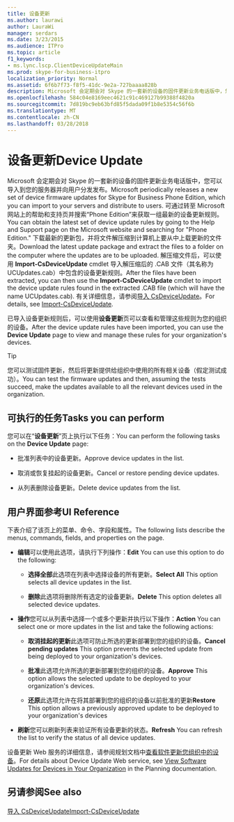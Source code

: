 ```yaml
---
title: 设备更新
ms.author: laurawi
author: LauraWi
manager: serdars
ms.date: 3/23/2015
ms.audience: ITPro
ms.topic: article
f1_keywords:
- ms.lync.lscp.ClientDeviceUpdateMain
ms.prod: skype-for-business-itpro
localization_priority: Normal
ms.assetid: 6f6b7f73-f8f5-41dc-9e2a-727baaaa828b
description: Microsoft 会定期会对 Skype 的一套新的设备的固件更新业务电话版中，您可以导入到您的服务器并向用户分发发布。 可以通过在 Microsoft 网站上转到帮助和支持页面，搜索 forPhone Edition.Download 最新的更新软件包获得最新的一套设备更新规则，并将文件提取到一个文件夹在计算机上更新将要上载。 在提取文件后，可以使用导入 CsDeviceUpdate cmdlet 导入中所提取的设备更新规则。CAB 文件 （它们将具有 UCUpdates.cab 的名称）。 有关详细信息，请参阅导入 CsDeviceUpdate。
ms.openlocfilehash: 584c04e8169eec4621c91c469127b99388f4820a
ms.sourcegitcommit: 7d819bc9eb63bfd85f5dada09f1b8e5354c56f6b
ms.translationtype: MT
ms.contentlocale: zh-CN
ms.lasthandoff: 03/28/2018
---
```

# <a name="device-update"></a><span data-ttu-id="e0525-106">设备更新</span><span class="sxs-lookup"><span data-stu-id="e0525-106">Device Update</span></span>
 
<span data-ttu-id="e0525-107">Microsoft 会定期会对 Skype 的一套新的设备的固件更新业务电话版中，您可以导入到您的服务器并向用户分发发布。</span><span class="sxs-lookup"><span data-stu-id="e0525-107">Microsoft periodically releases a new set of device firmware updates for Skype for Business Phone Edition, which you can import to your servers and distribute to users.</span></span> <span data-ttu-id="e0525-108">可通过转至 Microsoft 网站上的帮助和支持页并搜索“Phone Edition”来获取一组最新的设备更新规则。</span><span class="sxs-lookup"><span data-stu-id="e0525-108">You can obtain the latest set of device update rules by going to the Help and Support page on the Microsoft website and searching for "Phone Edition."</span></span> <span data-ttu-id="e0525-109">下载最新的更新包，并将文件解压缩到计算机上要从中上载更新的文件夹。</span><span class="sxs-lookup"><span data-stu-id="e0525-109">Download the latest update package and extract the files to a folder on the computer where the updates are to be uploaded.</span></span> <span data-ttu-id="e0525-110">解压缩文件后，可以使用 **Import-CsDeviceUpdate** cmdlet 导入解压缩后的 .CAB 文件（其名称为 UCUpdates.cab）中包含的设备更新规则。</span><span class="sxs-lookup"><span data-stu-id="e0525-110">After the files have been extracted, you can then use the **Import-CsDeviceUpdate** cmdlet to import the device update rules found in the extracted .CAB file (which will have the name UCUpdates.cab).</span></span> <span data-ttu-id="e0525-111">有关详细信息，请参阅[导入 CsDeviceUpdate](https://docs.microsoft.com/powershell/module/skype/import-csdeviceupdate?view=skype-ps)。</span><span class="sxs-lookup"><span data-stu-id="e0525-111">For details, see [Import-CsDeviceUpdate](https://docs.microsoft.com/powershell/module/skype/import-csdeviceupdate?view=skype-ps).</span></span>
  
<span data-ttu-id="e0525-112">已导入设备更新规则后，可以使用**设备更新**页可以查看和管理这些规则为您的组织的设备。</span><span class="sxs-lookup"><span data-stu-id="e0525-112">After the device update rules have been imported, you can use the **Device Update** page to view and manage these rules for your organization's devices.</span></span>
  
> [!TIP]
> <span data-ttu-id="e0525-113">您可以测试固件更新，然后将更新提供给组织中使用的所有相关设备（假定测试成功）。</span><span class="sxs-lookup"><span data-stu-id="e0525-113">You can test the firmware updates and then, assuming the tests succeed, make the updates available to all the relevant devices used in the organization.</span></span> 
  
## <a name="tasks-you-can-perform"></a><span data-ttu-id="e0525-114">可执行的任务</span><span class="sxs-lookup"><span data-stu-id="e0525-114">Tasks you can perform</span></span>

<span data-ttu-id="e0525-115">您可以在“**设备更新**”页上执行以下任务：</span><span class="sxs-lookup"><span data-stu-id="e0525-115">You can perform the following tasks on the **Device Update** page:</span></span>
  
- <span data-ttu-id="e0525-116">批准列表中的设备更新。</span><span class="sxs-lookup"><span data-stu-id="e0525-116">Approve device updates in the list.</span></span>
    
- <span data-ttu-id="e0525-117">取消或恢复挂起的设备更新。</span><span class="sxs-lookup"><span data-stu-id="e0525-117">Cancel or restore pending device updates.</span></span>
    
- <span data-ttu-id="e0525-118">从列表删除设备更新。</span><span class="sxs-lookup"><span data-stu-id="e0525-118">Delete device updates from the list.</span></span>
    
## <a name="ui-reference"></a><span data-ttu-id="e0525-119">用户界面参考</span><span class="sxs-lookup"><span data-stu-id="e0525-119">UI Reference</span></span>

<span data-ttu-id="e0525-120">下表介绍了该页上的菜单、命令、字段和属性。</span><span class="sxs-lookup"><span data-stu-id="e0525-120">The following lists describe the menus, commands, fields, and properties on the page.</span></span>
  
- <span data-ttu-id="e0525-121">**编辑**可以使用此选项，请执行下列操作：</span><span class="sxs-lookup"><span data-stu-id="e0525-121">**Edit** You can use this option to do the following:</span></span>
    
  - <span data-ttu-id="e0525-122">**选择全部**此选项在列表中选择设备的所有更新。</span><span class="sxs-lookup"><span data-stu-id="e0525-122">**Select All** This option selects all device updates in the list.</span></span>
    
  - <span data-ttu-id="e0525-123">**删除**此选项将删除所有选定的设备更新。</span><span class="sxs-lookup"><span data-stu-id="e0525-123">**Delete** This option deletes all selected device updates.</span></span>
    
- <span data-ttu-id="e0525-124">**操作**您可以从列表中选择一个或多个更新并执行以下操作：</span><span class="sxs-lookup"><span data-stu-id="e0525-124">**Action** You can select one or more updates in the list and take the following actions:</span></span>
    
  - <span data-ttu-id="e0525-125">**取消挂起的更新**此选项可防止所选的更新部署到您的组织的设备。</span><span class="sxs-lookup"><span data-stu-id="e0525-125">**Cancel pending updates** This option prevents the selected update from being deployed to your organization's devices.</span></span>
    
  - <span data-ttu-id="e0525-126">**批准**此选项允许所选的更新部署到您的组织的设备。</span><span class="sxs-lookup"><span data-stu-id="e0525-126">**Approve** This option allows the selected update to be deployed to your organization's devices.</span></span>
    
  - <span data-ttu-id="e0525-127">**还原**此选项允许在将其部署到您的组织的设备以前批准的更新</span><span class="sxs-lookup"><span data-stu-id="e0525-127">**Restore** This option allows a previously approved update to be deployed to your organization's devices</span></span>
    
- <span data-ttu-id="e0525-128">**刷新**您可以刷新列表来验证所有设备更新的状态。</span><span class="sxs-lookup"><span data-stu-id="e0525-128">**Refresh** You can refresh the list to verify the status of all device updates.</span></span>
    
<span data-ttu-id="e0525-129">设备更新 Web 服务的详细信息，请参阅规划文档中[查看软件更新您组织中的设备](http://technet.microsoft.com/library/d2cca12b-ed43-4e1f-90ab-d14bca8b482c.aspx)。</span><span class="sxs-lookup"><span data-stu-id="e0525-129">For details about Device Update Web service, see [View Software Updates for Devices in Your Organization](http://technet.microsoft.com/library/d2cca12b-ed43-4e1f-90ab-d14bca8b482c.aspx) in the Planning documentation.</span></span>
## <a name="see-also"></a><span data-ttu-id="e0525-130">另请参阅</span><span class="sxs-lookup"><span data-stu-id="e0525-130">See also</span></span>

#### 

[<span data-ttu-id="e0525-131">导入 CsDeviceUpdate</span><span class="sxs-lookup"><span data-stu-id="e0525-131">Import-CsDeviceUpdate</span></span>](https://docs.microsoft.com/powershell/module/skype/import-csdeviceupdate?view=skype-ps)

